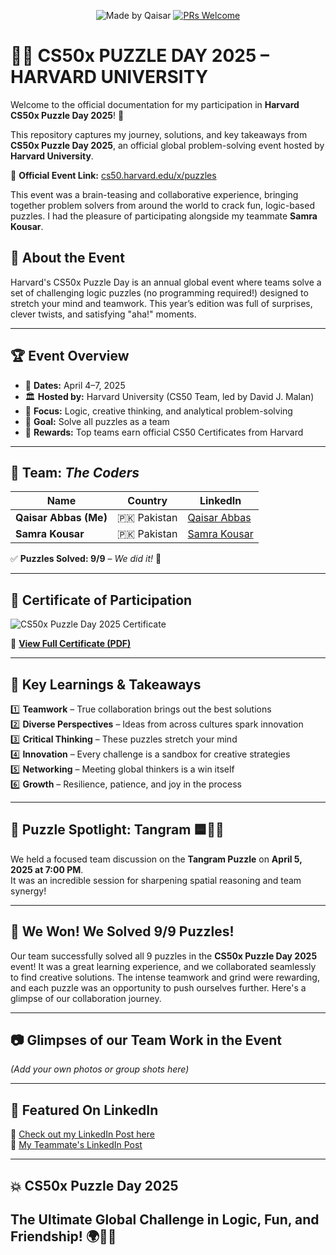 <div align="center">

![Made by Qaisar](https://img.shields.io/badge/Made%20by-Qaisar%20Abbas-blueviolet)
[![PRs Welcome](https://img.shields.io/badge/PRs-welcome-brightgreen.svg?style=flat-square)](http://makeapullrequest.com)

</div>

# 🧠🧩 CS50x PUZZLE DAY 2025 – HARVARD UNIVERSITY

Welcome to the official documentation for my participation in **Harvard CS50x Puzzle Day 2025**! 🎉

This repository captures my journey, solutions, and key takeaways from **CS50x Puzzle Day 2025**, an official global problem-solving event hosted by **Harvard University**.

🔗 **Official Event Link:** [cs50.harvard.edu/x/puzzles](https://cs50.harvard.edu/x/puzzles)

This event was a brain-teasing and collaborative experience, bringing together problem solvers from around the world to crack fun, logic-based puzzles. I had the pleasure of participating alongside my teammate **Samra Kousar**.

## 📌 About the Event

Harvard's CS50x Puzzle Day is an annual global event where teams solve a set of challenging logic puzzles (no programming required!) designed to stretch your mind and teamwork. This year’s edition was full of surprises, clever twists, and satisfying "aha!" moments.

---

## 🏆 Event Overview

- 📅 **Dates:** April 4–7, 2025  
- 🏛️ **Hosted by:** Harvard University (CS50 Team, led by David J. Malan)  
- 🧠 **Focus:** Logic, creative thinking, and analytical problem-solving  
- 🎯 **Goal:** Solve all puzzles as a team  
- 🏅 **Rewards:** Top teams earn official CS50 Certificates from Harvard

---
## 👥 Team: *The Coders*  

| Name | Country | LinkedIn |
|------|---------|----------|
| **Qaisar Abbas (Me)** | 🇵🇰 Pakistan | [Qaisar Abbas](https://www.linkedin.com/in/Qaisar-Abbas2024/) |
| **Samra Kousar** | 🇵🇰 Pakistan | [Samra Kousar](https://www.linkedin.com/in/samra-kousar-70184126a/) |

✅ **Puzzles Solved: 9/9** – *We did it!* 🎉

---
## 📜 Certificate of Participation

![CS50x Puzzle Day 2025 Certificate](.PNG/JPG)

🔗 **[View Full Certificate (PDF)](https://certificates.cs50.io/cc100bf3-f96b-4309-a3d0-99d0bd8af9fa.pdf?size=letter)**

---
## 🧠 Key Learnings & Takeaways

1️⃣ **Teamwork** – True collaboration brings out the best solutions  
2️⃣ **Diverse Perspectives** – Ideas from across cultures spark innovation  
3️⃣ **Critical Thinking** – These puzzles stretch your mind  
4️⃣ **Innovation** – Every challenge is a sandbox for creative strategies  
5️⃣ **Networking** – Meeting global thinkers is a win itself  
6️⃣ **Growth** – Resilience, patience, and joy in the process

---

## 🧩 Puzzle Spotlight: Tangram 🟦🔺🔲

We held a focused team discussion on the **Tangram Puzzle** on **April 5, 2025 at 7:00 PM**.  
It was an incredible session for sharpening spatial reasoning and team synergy!

---

## 💪 We Won! We Solved 9/9 Puzzles!

Our team successfully solved all 9 puzzles in the **CS50x Puzzle Day 2025** event! It was a great learning experience, and we collaborated seamlessly to find creative solutions. The intense teamwork and grind were rewarding, and each puzzle was an opportunity to push ourselves further. Here's a glimpse of our collaboration journey.

---

## 📷 Glimpses of our Team Work in the Event

_(Add your own photos or group shots here)_

---

## 🔗 Featured On LinkedIn

📣 [Check out my LinkedIn Post here](https://www.linkedin.com/feed/update/urn:li:activity:7316549317299789824/)  
📢 [My Teammate's LinkedIn Post](https://www.linkedin.com/feed/update/urn:li:activity:7316768370849148928/)

---

## 💥 CS50x Puzzle Day 2025  
**The Ultimate Global Challenge in Logic, Fun, and Friendship!** 🌍🧠🎉
---
